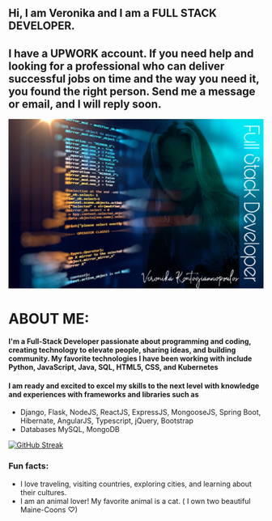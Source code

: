 ## Hi, I am Veronika and I am a FULL STACK DEVELOPER. 
## I have a UPWORK account. If you need help and looking for a professional who can deliver successful jobs on time and the way you need it, you found the right person. Send me a message or email, and I will reply soon.
![](github.jpeg)

# ABOUT ME: 

#### I'm a Full-Stack Developer passionate about programming and coding, creating technology to elevate people, sharing ideas, and building community.  My favorite technologies I have been working with include Python, JavaScript, Java, SQL, HTML5, CSS, and Kubernetes
#### I am ready and excited to excel my skills to the next level with knowledge and experiences with frameworks and libraries such as  
- Django, Flask, NodeJS, ReactJS, ExpressJS, MongooseJS, Spring Boot, Hibernate, AngularJS, Typescript, jQuery, Bootstrap
- Databases MySQL, MongoDB

[![GitHub Streak](https://github-readme-streak-stats.herokuapp.com?user=veronikakontos&theme=blue-green)](https://git.io/streak-stats)


### Fun facts:


- I love traveling, visiting countries, exploring cities, and learning about their cultures.
- I am an animal lover! My favorite animal is a cat. ( I own two  beautiful Maine-Coons ♡)


<!--
**veronikakontos/veronikakontos** is a ✨ _special_ ✨  `README.md` (this file) appears on your GitHub profile.


### I'm a full-stack Developer who is truly passionate about making open-source accessible, creating technology to elevate people, sharing ideas, and building community. My favorite technologies/languages I have been working with include ReactJS, MySql, Flask, MongoDB, and Spring... I am ready and excited to excel my skills to the next level with knowledge and experience with HTML5, CSS, Python, Java, MERN (mongo, express, react, node.js), and more libraries and frameworks such as STS, MongoDB, Mongoose, Bootstrap, JSP, DOM, AWS, Oracle SQL, Postman.



  
